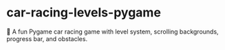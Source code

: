 # car-racing-levels-pygame
🚗 A fun Pygame car racing game with level system, scrolling backgrounds, progress bar, and obstacles.
